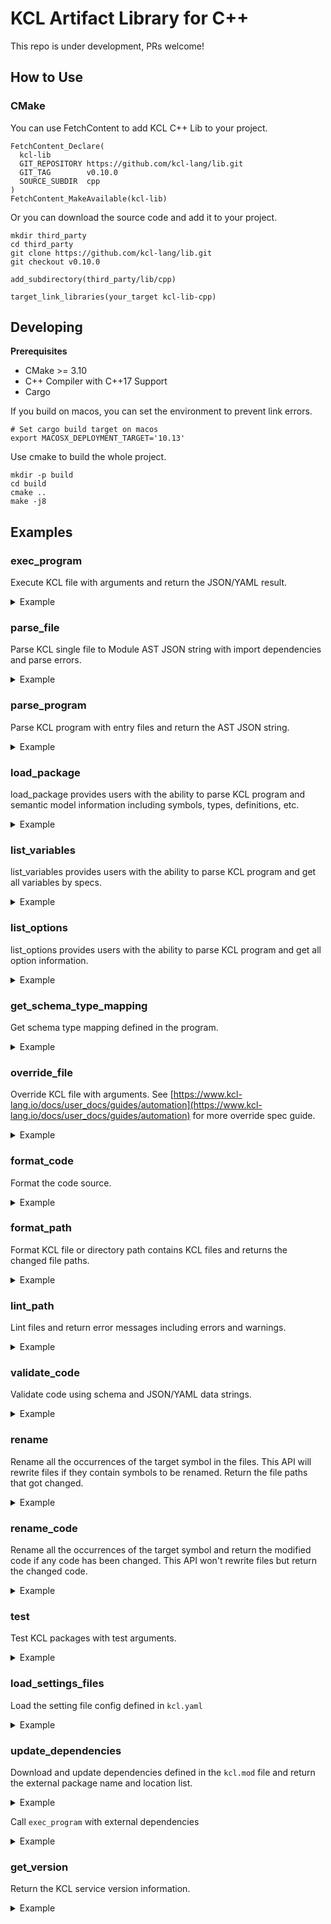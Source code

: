 # KCL Artifact Library for C++

This repo is under development, PRs welcome!

## How to Use

### CMake

You can use FetchContent to add KCL C++ Lib to your project.

```shell
FetchContent_Declare(
  kcl-lib
  GIT_REPOSITORY https://github.com/kcl-lang/lib.git
  GIT_TAG        v0.10.0
  SOURCE_SUBDIR  cpp
)
FetchContent_MakeAvailable(kcl-lib)
```

Or you can download the source code and add it to your project.

```shell
mkdir third_party
cd third_party
git clone https://github.com/kcl-lang/lib.git
git checkout v0.10.0
```

```shell
add_subdirectory(third_party/lib/cpp)
```

```shell
target_link_libraries(your_target kcl-lib-cpp)
```

## Developing

**Prerequisites**

+ CMake >= 3.10
+ C++ Compiler with C++17 Support
+ Cargo

If you build on macos, you can set the environment to prevent link errors.

```shell
# Set cargo build target on macos
export MACOSX_DEPLOYMENT_TARGET='10.13'
```

Use cmake to build the whole project.

```shell
mkdir -p build
cd build
cmake ..
make -j8
```

## Examples

### exec_program

Execute KCL file with arguments and return the JSON/YAML result.

<details><summary>Example</summary>
<p>

```cpp
#include "kcl_lib.hpp"
#include <iostream>

int main()
{
    auto args = kcl_lib::ExecProgramArgs {
        .k_filename_list = { "../test_data/schema.k" },
    };
    auto result = kcl_lib::exec_program(args);
    std::cout << result.yaml_result.c_str() << std::endl;
    return 0;
}
```

</p>
</details>

### parse_file

Parse KCL single file to Module AST JSON string with import dependencies and parse errors.

<details><summary>Example</summary>
<p>

```cpp
#include "kcl_lib.hpp"
#include <iostream>

int main()
{
    auto args = kcl_lib::ParseFileArgs {
        .path = "../test_data/schema.k",
    };
    auto result = kcl_lib::parse_file(args);
    std::cout << result.deps.size() << std::endl;
    std::cout << result.errors.size() << std::endl;
    std::cout << result.ast_json.c_str() << std::endl;
    return 0;
}
```

</p>
</details>

### parse_program

Parse KCL program with entry files and return the AST JSON string.

<details><summary>Example</summary>
<p>

```cpp
#include "kcl_lib.hpp"
#include <iostream>

int main()
{
    auto args = kcl_lib::ParseProgramArgs {
        .paths = { "../test_data/schema.k" },
    };
    auto result = kcl_lib::parse_program(args);
    std::cout << result.paths[0].c_str() << std::endl;
    std::cout << result.errors.size() << std::endl;
    std::cout << result.ast_json.c_str() << std::endl;
    return 0;
}
```

</p>
</details>

### load_package

load_package provides users with the ability to parse KCL program and semantic model information including symbols, types, definitions, etc.

<details><summary>Example</summary>
<p>

```cpp
#include "kcl_lib.hpp"
#include <iostream>

int main()
{
    auto parse_args = kcl_lib::ParseProgramArgs {
        .paths = { "../test_data/schema.k" },
    };
    auto args = kcl_lib::LoadPackageArgs {
        .resolve_ast = true,
    };
    args.parse_args = kcl_lib::OptionalParseProgramArgs {
        .has_value = true,
        .value = parse_args,
    };
    auto result = kcl_lib::load_package(args);
    std::cout << result.symbols[0].value.ty.value.c_str() << std::endl;
    return 0;
}
```

</p>
</details>

### list_variables

list_variables provides users with the ability to parse KCL program and get all variables by specs.

<details><summary>Example</summary>
<p>

```cpp
#include "kcl_lib.hpp"
#include <iostream>

int main()
{
    auto args = kcl_lib::ListVariablesArgs {
        .files = { "../test_data/schema.k" },
    };
    auto result = kcl_lib::list_variables(args);
    std::cout << result.variables[0].value[0].value.c_str() << std::endl;
    return 0;
}
```

</p>
</details>

### list_options

list_options provides users with the ability to parse KCL program and get all option information.

<details><summary>Example</summary>
<p>

```cpp
#include "kcl_lib.hpp"
#include <iostream>

int main()
{
    auto args = kcl_lib::ParseProgramArgs {
        .paths = { "../test_data/option/main.k" },
    };
    auto result = kcl_lib::list_options(args);
    std::cout << result.options[0].name.c_str() << std::endl;
    std::cout << result.options[1].name.c_str() << std::endl;
    std::cout << result.options[2].name.c_str() << std::endl;
    return 0;
}
```

</p>
</details>

### get_schema_type_mapping

Get schema type mapping defined in the program.

<details><summary>Example</summary>
<p>

```cpp
#include "kcl_lib.hpp"
#include <iostream>

int main()
{
    auto exec_args = kcl_lib::ExecProgramArgs {
        .k_filename_list = { "../test_data/schema.k" },
    };
    auto args = kcl_lib::GetSchemaTypeMappingArgs();
    args.exec_args = kcl_lib::OptionalExecProgramArgs {
        .has_value = true,
        .value = exec_args,
    };
    auto result = kcl_lib::get_schema_type_mapping(args);
    std::cout << result.schema_type_mapping[0].key.c_str() << std::endl;
    std::cout << result.schema_type_mapping[0].value.properties[0].key.c_str() << std::endl;
    std::cout << result.schema_type_mapping[0].value.properties[0].value.ty.c_str() << std::endl;
    return 0;
}
```

</p>
</details>

### override_file

Override KCL file with arguments. See [https://www.kcl-lang.io/docs/user_docs/guides/automation](https://www.kcl-lang.io/docs/user_docs/guides/automation) for more override spec guide.

<details><summary>Example</summary>
<p>

```cpp
#include "kcl_lib.hpp"
#include <iostream>

int main()
{
    auto args = kcl_lib::OverrideFileArgs {
        .file = { "../test_data/override_file/main.k" },
        .specs = { "b.a=2" },
    };
    auto result = kcl_lib::override_file(args);
    std::cout << result.result << std::endl;
    std::cout << result.parse_errors.size() << std::endl;
    return 0;
}
```

</p>
</details>

### format_code

Format the code source.

<details><summary>Example</summary>
<p>

```cpp
#include "kcl_lib.hpp"
#include <iostream>

int main()
{
    auto args = kcl_lib::FormatCodeArgs {
        .source = "schema Person:\n"
                  "    name:     str\n"
                  "    age:     int\n"
                  "    check:\n"
                  "        0 <     age <     120\n",
    };
    auto result = kcl_lib::format_code(args);
    std::cout << result.formatted.c_str() << std::endl;
    return 0;
}
```

</p>
</details>

### format_path

Format KCL file or directory path contains KCL files and returns the changed file paths.

<details><summary>Example</summary>
<p>

```cpp
#include "kcl_lib.hpp"
#include <iostream>

int main()
{
    auto args = kcl_lib::FormatPathArgs {
        .path = "../test_data/format_path/test.k",
    };
    auto result = kcl_lib::format_path(args);
    std::cout << result.changed_paths.size() << std::endl;
    return 0;
}
```

</p>
</details>

### lint_path

Lint files and return error messages including errors and warnings.

<details><summary>Example</summary>
<p>

```cpp
#include "kcl_lib.hpp"
#include <iostream>

int main()
{
    auto args = kcl_lib::LintPathArgs {
        .paths = { "../test_data/lint_path/test-lint.k" }
    };
    auto result = kcl_lib::lint_path(args);
    std::cout << result.results[0].c_str() << std::endl;
    return 0;
}
```

</p>
</details>

### validate_code

Validate code using schema and JSON/YAML data strings.

<details><summary>Example</summary>
<p>

```cpp
#include "kcl_lib.hpp"
#include <iostream>

int validate(const char* code_str, const char* data_str)
{
    auto args = kcl_lib::ValidateCodeArgs {
        .code = code_str,
        .data = data_str,
    };
    auto result = kcl_lib::validate_code(args);
    std::cout << result.success << std::endl;
    std::cout << result.err_message.c_str() << std::endl;
    return 0;
}

int main()
{
    const char* code_str = "schema Person:\n"
                           "    name: str\n"
                           "    age: int\n"
                           "    check:\n"
                           "        0 < age < 120\n";
    const char* data_str = "{\"name\": \"Alice\", \"age\": 10}";
    const char* error_data_str = "{\"name\": \"Alice\", \"age\": 1110}";
    validate(code_str, data_str);
    validate(code_str, error_data_str);
    return 0;
}
```

Run the ValidateAPI example.

```shell
./validate_api
```

</p>
</details>

### rename

Rename all the occurrences of the target symbol in the files. This API will rewrite files if they contain symbols to be renamed. Return the file paths that got changed.

<details><summary>Example</summary>
<p>

```cpp
#include "kcl_lib.hpp"
#include <iostream>

int main()
{
    auto args = kcl_lib::RenameArgs {
        .package_root = "../test_data/rename",
        .symbol_path = "a",
        .file_paths = { "../test_data/rename/main.k" },
        .new_name = "a",
    };
    auto result = kcl_lib::rename(args);
    std::cout << result.changed_files[0].c_str() << std::endl;
    return 0;
}
```

</p>
</details>

### rename_code

Rename all the occurrences of the target symbol and return the modified code if any code has been changed. This API won't rewrite files but return the changed code.

<details><summary>Example</summary>
<p>

```cpp
#include "kcl_lib.hpp"
#include <iostream>

int main()
{
    auto args = kcl_lib::RenameCodeArgs {
        .package_root = "/mock/path",
        .symbol_path = "a",
        .source_codes = { {
            .key = "/mock/path/main.k",
            .value = "a = 1\nb = a\nc = a",
        } },
        .new_name = "a2",
    };
    auto result = kcl_lib::rename_code(args);
    std::cout << result.changed_codes[0].value.c_str() << std::endl;
    return 0;
}
```

</p>
</details>

### test

Test KCL packages with test arguments.

<details><summary>Example</summary>
<p>

```cpp
#include "kcl_lib.hpp"
#include <iostream>

int main()
{
    auto args = kcl_lib::TestArgs {
        .pkg_list = { "../test_data/testing/..." },
    };
    auto result = kcl_lib::test(args);
    std::cout << result.info[0].name.c_str() << std::endl;
    return 0;
}
```

</p>
</details>

### load_settings_files

Load the setting file config defined in `kcl.yaml`

<details><summary>Example</summary>
<p>

```cpp
#include "kcl_lib.hpp"
#include <iostream>

int main()
{
    auto args = kcl_lib::LoadSettingsFilesArgs {
        .work_dir = "../test_data/settings",
        .files = { "../test_data/settings/kcl.yaml" },
    };
    auto result = kcl_lib::load_settings_files(args);
    std::cout << result.kcl_cli_configs.value.files.size() << std::endl;
    std::cout << result.kcl_cli_configs.value.strict_range_check << std::endl;
    std::cout << result.kcl_options[0].key.c_str() << std::endl;
    std::cout << result.kcl_options[0].value.c_str() << std::endl;
    return 0;
}
```

</p>
</details>

### update_dependencies

Download and update dependencies defined in the `kcl.mod` file and return the external package name and location list.

<details><summary>Example</summary>
<p>

The content of `module/kcl.mod` is

```yaml
[package]
name = "mod_update"
edition = "0.0.1"
version = "0.0.1"

[dependencies]
helloworld = { oci = "oci://ghcr.io/kcl-lang/helloworld", tag = "0.1.0" }
flask = { git = "https://github.com/kcl-lang/flask-demo-kcl-manifests", commit = "ade147b" }
```

C++ Code

```cpp
#include "kcl_lib.hpp"
#include <iostream>

int main()
{
    auto args = kcl_lib::UpdateDependenciesArgs {
        .manifest_path = "../test_data/update_dependencies",
    };
    auto result = kcl_lib::update_dependencies(args);
    std::cout << result.external_pkgs[0].pkg_name.c_str() << std::endl;
    std::cout << result.external_pkgs[1].pkg_name.c_str() << std::endl;
    return 0;
}
```

</p>
</details>

Call `exec_program` with external dependencies

<details><summary>Example</summary>
<p>

The content of `module/kcl.mod` is

```yaml
[package]
name = "mod_update"
edition = "0.0.1"
version = "0.0.1"

[dependencies]
helloworld = { oci = "oci://ghcr.io/kcl-lang/helloworld", tag = "0.1.0" }
flask = { git = "https://github.com/kcl-lang/flask-demo-kcl-manifests", commit = "ade147b" }
```

The content of `module/main.k` is

```cpp
import helloworld
import flask

a = helloworld.The_first_kcl_program
```

C++ Code

```cpp
#include "kcl_lib.hpp"
#include <iostream>

int main()
{
    auto args = kcl_lib::UpdateDependenciesArgs {
        .manifest_path = "../test_data/update_dependencies",
    };
    auto result = kcl_lib::update_dependencies(args);
    auto exec_args = kcl_lib::ExecProgramArgs {
        .k_filename_list = { "../test_data/update_dependencies/main.k" },
        .external_pkgs = result.external_pkgs,
    };
    auto exec_result = kcl_lib::exec_program(exec_args);
    std::cout << exec_result.yaml_result.c_str() << std::endl;
    return 0;
}
```

</p>
</details>

### get_version

Return the KCL service version information.

<details><summary>Example</summary>
<p>

```cpp
#include "kcl_lib.hpp"
#include <iostream>

int main()
{
    auto result = kcl_lib::get_version();
    std::cout << result.checksum.c_str() << std::endl;
    std::cout << result.git_sha.c_str() << std::endl;
    std::cout << result.version.c_str() << std::endl;
    std::cout << result.version_info.c_str() << std::endl;
    return 0;
}
```

</p>
</details>
